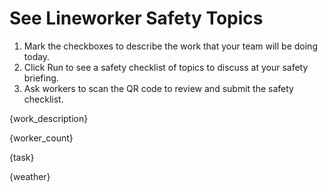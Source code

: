 # See Lineworker Safety Topics

1. Mark the checkboxes to describe the work that your team will be doing today.
2. Click Run to see a safety checklist of topics to discuss at your safety briefing.
3. Ask workers to scan the QR code to review and submit the safety checklist.

{work_description}

{worker_count}

{task}

[//]: # ( {environment} )

[//]: # ( {equipment} )

{weather}
